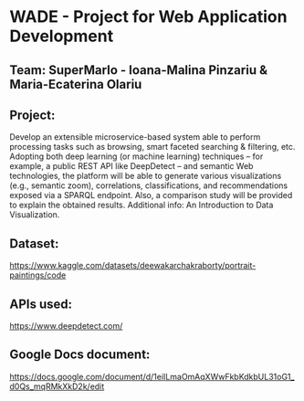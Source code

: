 # WADE - Project for Web Application Development

## Team: SuperMarIo - Ioana-Malina Pinzariu & Maria-Ecaterina Olariu

## Project: 
Develop an extensible microservice-based system able to perform processing tasks such as browsing, smart faceted searching & filtering, etc. Adopting both deep learning (or machine learning) techniques – for example, a public REST API like DeepDetect – and semantic Web technologies, the platform will be able to generate various visualizations (e.g., semantic zoom), correlations, classifications, and recommendations exposed via a SPARQL endpoint. Also, a comparison study will be provided to explain the obtained results. Additional info: An Introduction to Data Visualization.

## Dataset:
https://www.kaggle.com/datasets/deewakarchakraborty/portrait-paintings/code

## APIs used:
https://www.deepdetect.com/ 

## Google Docs document: 
https://docs.google.com/document/d/1eiILmaOmAqXWwFkbKdkbUL31oG1_d0Qs_mqRMkXkD2k/edit 
